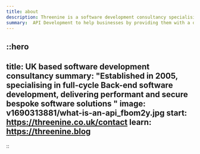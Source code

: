 ```yaml
---
title: about
description: Threenine is a software development consultancy specialising in back-end software development for web, mobile & bitcoin based solutions
summary:  API Development to help businesses by providing them with a dependable, performant API infrastructure.
---
```


::hero 
---
title: UK based software development consultancy
summary: "Established in 2005, specialising in full-cycle Back-end software development, delivering performant and secure bespoke software solutions "
image: v1690313881/what-is-an-api_fbom2y.jpg
start: https://threenine.co.uk/contact
learn: https://threenine.blog
---
::